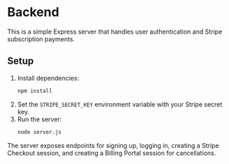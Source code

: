 # Backend

This is a simple Express server that handles user authentication and Stripe subscription payments.

## Setup
1. Install dependencies:
   ```bash
   npm install
   ```
2. Set the `STRIPE_SECRET_KEY` environment variable with your Stripe secret key.
3. Run the server:
   ```bash
   node server.js
   ```

The server exposes endpoints for signing up, logging in, creating a Stripe Checkout session, and creating a Billing Portal session for cancellations.
